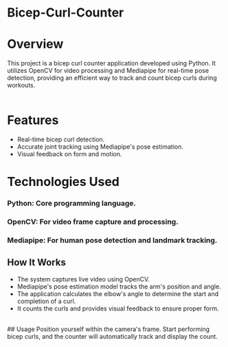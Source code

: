 # Bicep-Curl-Counter

# Overview <br>
This project is a bicep curl counter application developed using Python. It utilizes OpenCV for video processing and Mediapipe for real-time pose detection, providing an efficient way to track and count bicep curls during workouts. <br> <br>

# Features <br>
* Real-time bicep curl detection.
* Accurate joint tracking using Mediapipe's pose estimation.
* Visual feedback on form and motion.<br>

# Technologies Used
### Python: Core programming language.
###  OpenCV: For video frame capture and processing.
### Mediapipe: For human pose detection and landmark tracking.<br>
## How It Works
* The system captures live video using OpenCV.
* Mediapipe's pose estimation model tracks the arm's position and angle.
* The application calculates the elbow's angle to determine the start and completion of a curl.
* It counts the curls and provides visual feedback to ensure proper form.
<br>
## Usage
Position yourself within the camera's frame.
Start performing bicep curls, and the counter will automatically track and display the count.
